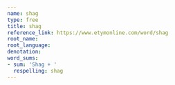 ```yaml
---
name: shag
type: free
title: shag
reference_link: https://www.etymonline.com/word/shag
root_name: 
root_language: 
denotation: 
word_sums:
- sum: 'Shag + '
  respelling: shag
---
```

